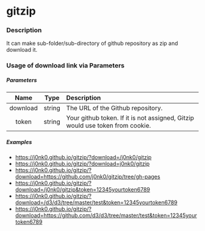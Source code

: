 # gitzip

### Description
It can make sub-folder/sub-directory of github repository as zip and download it.

### Usage of download link via Parameters

##### Parameters

|Name|Type|Description|
|:---:|:---:|:---|
|download|string|The URL of the Github repository.|
|token|string|Your github token. If it is not assigned, Gitzip would use token from cookie.|

##### Examples
 * https://j0nk0.github.io/gitzip/?download=/j0nk0/gitzip
 * https://j0nk0.github.io/gitzip/?download=j0nk0/gitzip
 * https://j0nk0.github.io/gitzip/?download=https://github.com/j0nk0/gitzip/tree/gh-pages
 * https://j0nk0.github.io/gitzip/?download=/j0nk0/gitzip&token=12345yourtoken6789
 * https://j0nk0.github.io/gitzip/?download=/d3/d3/tree/master/test&token=12345yourtoken6789
 * https://j0nk0.github.io/gitzip/?download=https://github.com/d3/d3/tree/master/test&token=12345yourtoken6789

